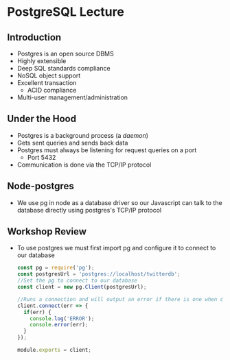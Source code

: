 # PostgreSQL Lecture
## Introduction
- Postgres is an open source DBMS
- Highly extensible
- Deep SQL standards compliance
- NoSQL object support
- Excellent transaction
  - ACID compliance
- Multi-user management/administration
## Under the Hood
- Postgres is a background process (a _daemon_)
- Gets sent queries and sends back data
- Postgres must always be listening for request queries on a port
  - Port 5432
- Communication is done via the TCP/IP protocol
## Node-postgres
- We use pg in node as a database driver so our Javascript can talk to the database directly using postgres's TCP/IP protocol
## Workshop Review
- To use postgres we must first import pg and configure it to connect to our database
    ```javascript
    const pg = require('pg');
    const postgresUrl = 'postgres://localhost/twitterdb';
    //Set the pg to connect to our database
    const client = new pg.Client(postgresUrl);

    //Runs a connection and will output an error if there is one when connecting
    client.connect(err => {
      if(err) {
        console.log('ERROR');
        console.error(err);
      }
    });

    module.exports = client;
    ```
